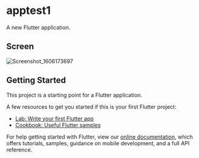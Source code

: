 # apptest1

A new Flutter application.

## Screen 

![Screenshot_1606173697](https://user-images.githubusercontent.com/55195660/100026510-f5048280-2e10-11eb-9d19-3a8440d6d08b.png)

## Getting Started

This project is a starting point for a Flutter application.

A few resources to get you started if this is your first Flutter project:

- [Lab: Write your first Flutter app](https://flutter.dev/docs/get-started/codelab)
- [Cookbook: Useful Flutter samples](https://flutter.dev/docs/cookbook)

For help getting started with Flutter, view our
[online documentation](https://flutter.dev/docs), which offers tutorials,
samples, guidance on mobile development, and a full API reference.
